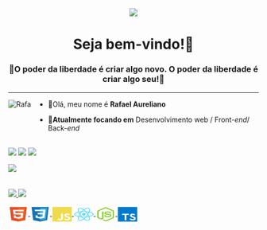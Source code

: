  <!--![aureliano leafar](https://user-images.githubusercontent.com/89578226/131785988-8608185b-06c5-4a4d-aa30-86f349a3958b.png) -->

 
 <div align="center">
	<img align="center"   src="https://user-images.githubusercontent.com/94250152/141869749-5ad0ea53-0545-4295-a562-aca1a5e3c19a.png">
 </div>		

<h1 align="center">
   Seja bem-vindo!👋
</h1>


<h3 align="center">
💭O poder da liberdade é criar algo novo. 
O poder da liberdade é criar algo seu!💭
</h3>

---



<div>
 <img align="left" alt="Rafa" height="80" width="80"  src="https://casa.abril.com.br/wp-content/uploads/2021/05/dia-orgulho-geek-reproducao.gif?w=464">
	</div>

  - 👻Olá, meu nome é  **Rafael Aureliano**
  
  - **🌱Atualmente focando em** 
			 Desenvolvimento web / Front-_end_/ Back-_end_
			 
<br>	    
<div> 
 <a href="https://www.youtube.com/channel/UCl49pGaVdw8rX5hbi5jVsmQ" target="_blank"><img src="https://img.shields.io/badge/YouTube-FF0000?style=for-the-badge&logo=youtube&logoColor=white" target="_blank"></a> 
  <a href="https://www.instagram.com/leafar.dev/" target="_blank"><img src="https://img.shields.io/badge/-Instagram-%23E4555F?style=for-the-badge&logo=instagram&logoColor=white" target="_blank"></a>
 	<!--<a href = "mailto:contato@rafaballerini.tech"><img src="https://img.shields.io/badge/-Gmail-%23333?style=for-the-badge&logo=gmail&logoColor=white" target="_blank"></a>--> 
  <a href="https://www.linkedin.com/in/aureliano-silva-1923a421b/" target="_blank"><img src="https://img.shields.io/badge/-LinkedIn-%230077B5?style=for-the-badge&logo=linkedin&logoColor=white" target="_blank"></a> 
 
</div>


<a href="https://aurelianoderafa.github.io/projetoPortfolio2/" target="_blank" align="center"><img src="https://user-images.githubusercontent.com/89578226/135945005-e5863f43-a893-43bc-8bc6-a5d10a3e7755.png" target="_blank"></a>




<br>

<div>
  <a href="https://github.com/aurelianoDeRafa">
  <img height="160em" src="https://github-readme-stats.vercel.app/api?username=aurelianoDeRafa&show_icons=true&theme=tokyonight&include_all_commits=true&count_private=true"/>
  <img height="160em" src="https://github-readme-stats.vercel.app/api/top-langs/?username=aurelianoDeRafa&layout=compact&langs_count=7&theme=tokyonight"/>
	  
</div>

<div style="display: inline_block"><br>
  <img align="center" alt="Rafael-HTML" height="30" width="40" src="https://raw.githubusercontent.com/devicons/devicon/master/icons/html5/html5-original.svg">
  <img align="center" alt="Rafael-CSS" height="30" width="40" src="https://raw.githubusercontent.com/devicons/devicon/master/icons/css3/css3-original.svg">
  <img align="center" alt="Rafael-Js" height="30" width="40" src="https://raw.githubusercontent.com/devicons/devicon/master/icons/javascript/javascript-plain.svg">
  <img align="center" alt="Rafael-CSS" height="30" width="40" src="https://raw.githubusercontent.com/devicons/devicon/master/icons/react/react-original.svg">
  <img align="center" alt="Rafael-CSS" height="30" width="40" src="https://raw.githubusercontent.com/devicons/devicon/master/icons/nodejs/nodejs-original.svg">
  <img align="center" alt="Rafael-CSS" height="30" width="40" src="https://raw.githubusercontent.com/devicons/devicon/master/icons/typescript/typescript-original.svg">
	<!--
  <img align="center" alt="Rafael-React" height="30" width="40" src="https://raw.githubusercontent.com/devicons/devicon/master/icons/react/react-original.svg">
  <img align="center" alt="Rafa-Python" height="30" width="40" src="https://cdn.jsdelivr.net/gh/devicons/devicon/icons/nodejs/nodejs-original.svg">
  <img align="center" alt="Rafael-Ts" height="30" width="40" src="https://raw.githubusercontent.com/devicons/devicon/master/icons/typescript/typescript-plain.svg">	
	-->
</div>
